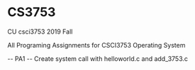 # CS3753
CU csci3753 2019 Fall
 
All Programing Assignments for CSCI3753 Operating System

-- PA1 -- Create system call with helloworld.c and add_3753.c
